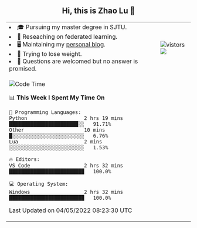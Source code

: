 <h2 align="center"> Hi, this is Zhao Lu 👋</h2>

<table style="overflow:hidden;">
    <tr> 
        <td>
            <li>🎓 Pursuing my master degree in SJTU.</li>
            <li>🌱 Reseaching on federated learning.</li>
            <li>🖥️ Maintaining my <a href="https://ifarewell.xyz">personal blog</a>.</li>
            <li>💪 Trying to lose weight.</li>
            <li>💬 Questions are welcomed but no answer is promised.</li> 
        </td>
        <td>
            <img src="https://visitor-badge.glitch.me/badge?page_id=ifarewell" alt="vistors" />
        <br>
          <img src="https://github-readme-stats.vercel.app/api?username=ifarewell&theme=graywhite&hide=prs,contribs&show_icons=true&hide_border=true&icon_color=CE1D2D&text_color=718096&bg_color=ffffff&hide_title=true" />
        </td>
    </tr>
    <tr>
        <td colspan="2">
            
<!--START_SECTION:waka-->
![Code Time](http://img.shields.io/badge/Code%20Time-143%20hrs%208%20mins-blue)

📊 **This Week I Spent My Time On** 

```text
💬 Programming Languages: 
Python                   2 hrs 19 mins       ███████████████████████░░   91.71% 
Other                    10 mins             █░░░░░░░░░░░░░░░░░░░░░░░░   6.76% 
Lua                      2 mins              ░░░░░░░░░░░░░░░░░░░░░░░░░   1.53%

🔥 Editors: 
VS Code                  2 hrs 32 mins       █████████████████████████   100.0%

💻 Operating System: 
Windows                  2 hrs 32 mins       █████████████████████████   100.0%

```


 Last Updated on 04/05/2022 08:23:30 UTC
<!--END_SECTION:waka-->
            
</td></tr>
</table>

